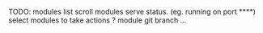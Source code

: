 TODO:
modules list scroll
modules serve status. (eg. running on port ****)
select modules to take actions
? module git branch
...